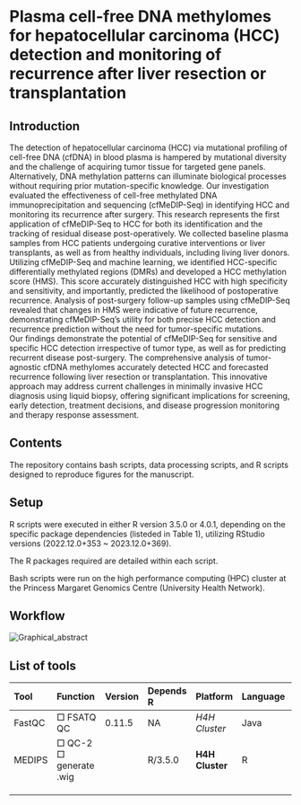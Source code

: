 # Plasma cell-free DNA methylomes for hepatocellular carcinoma (HCC) detection and monitoring of recurrence after liver resection or transplantation

## Introduction
The detection of hepatocellular carcinoma (HCC) via mutational profiling of cell-free DNA (cfDNA) in blood plasma is hampered by mutational diversity and the challenge of acquiring tumor tissue for targeted gene panels. Alternatively, DNA methylation patterns can illuminate biological processes without requiring prior mutation-specific knowledge. Our investigation evaluated the effectiveness of cell-free methylated DNA immunoprecipitation and sequencing (cfMeDIP-Seq) in identifying HCC and monitoring its recurrence after surgery.
This research represents the first application of cfMeDIP-Seq to HCC for both its identification and the tracking of residual disease post-operatively. We collected baseline plasma samples from HCC patients undergoing curative interventions or liver transplants, as well as from healthy individuals, including living liver donors. Utilizing cfMeDIP-Seq and machine learning, we identified HCC-specific differentially methylated regions (DMRs) and developed a HCC methylation score (HMS). This score accurately distinguished HCC with high specificity and sensitivity, and importantly, predicted the likelihood of postoperative recurrence. Analysis of post-surgery follow-up samples using cfMeDIP-Seq revealed that changes in HMS were indicative of future recurrence, demonstrating cfMeDIP-Seq’s utility for both precise HCC detection and recurrence prediction without the need for tumor-specific mutations.  
Our findings demonstrate the potential of cfMeDIP-Seq for sensitive and specific HCC detection irrespective of tumor type, as well as for predicting recurrent disease post-surgery. The comprehensive analysis of tumor-agnostic cfDNA methylomes accurately detected HCC and forecasted recurrence following liver resection or transplantation. This innovative approach may address current challenges in minimally invasive HCC diagnosis using liquid biopsy, offering significant implications for screening, early detection, treatment decisions, and disease progression monitoring and therapy response assessment.

## Contents
The repository contains bash scripts, data processing scripts, and R scripts designed to reproduce figures for the manuscript.

## Setup
R scripts were executed in either R version 3.5.0 or 4.0.1, depending on the specific package dependencies (listeded in Table 1), utilizing RStudio versions (2022.12.0+353 ~ 2023.12.0+369).  

The R packages required are detailed within each script.  

Bash scripts were run on the high performance computing (HPC) cluster at the Princess Margaret Genomics Centre (University Health Network).

## Workflow
![Graphical_abstract](https://github.com/pughlab/HCC_cfMeDIP/assets/109993615/91b31a5c-1920-4214-99c9-5d5c28981fb4)

## List of tools
| Tool                                         | Function                                                                                                                                                                                            | Version                                          | Depends R&nbsp; | Platform        | Language | Reference | Link                                                                                            |
|:---------------------------------------------|:----------------------------------------------------------------------------------------------------------------------------------------------------------------------------------------------------|:-------------------------------------------------|:----------------|:----------------|:---------|:----------|:------------------------------------------------------------------------------------------------|
| FastQC | □&nbsp;FSATQ QC                                                                                                                                                                                     | 0.11.5| NA              | *H4H Cluster*   | Java     |           |http://www.bioinformatics.babraham.ac.uk/projects/fastqc/|
| MEDIPS                                       | □ QC-2<div>□ generate .wig|                                                  | R/3.5.0         | **H4H Cluster** | R        |           |                                                                                                 |
|                                              |                                                                                                                                                                                                     |                                            |                 |                 |          |           |                                                                                                 |
|                                              |                                                                                                                                                                                                     |                                                  |                 |                 |          |           |                                                                                                 |
|                                              |                                                                                                                                                                                                     |                                                  |                 |                 |          |           |                                                                                                 |  
